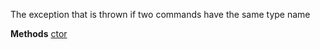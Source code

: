The exception that is thrown if two commands have the same type name

**Methods**
[ctor](Bifrost.Commands.AmbiguousCommandException.ctor)
